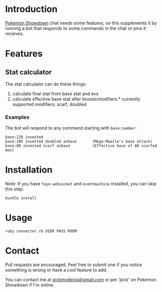 # Introduction

[Pokemon Showdown][0] chat needs some features, so this supplements it by running a bot that responds to some commands in the chat or pms it recieves.

  [0]: http://pokemonshowdown.com

# Features

## Stat calculator
The stat calculator can do these things:
  1. calculate final stat from base stat and evs
  2. calculate effective base stat after boosts/modifiers
    * currently supported modifiers: scarf, doubled

### Examples

The bot will respond to any command starting with `base:number`: 

    base:120 invested 
    base:105 invested doubled asbase       (Mega-Mawile's base attack)
    base:80 invested scarf asbase          (Effective base of 80 scarfed mon)

# Installation

Note: If you have `faye-websocket` and `eventmachine` installed, you can skip this step.

    bundle install

 
# Usage

   
    ruby connector.rb USER PASS ROOM

# Contact

Pull requests are encouraged. Feel free to submit one if you notice something is wrong or have a cool feature to add.

You can contact me at pickmydenis@gmail.com or pm 'pick' on Pokemon Showdown if I'm online.
